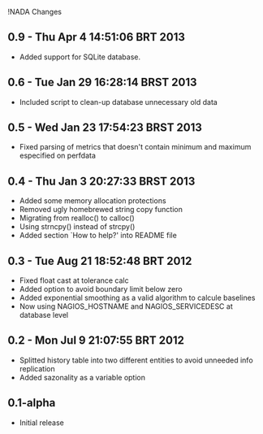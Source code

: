 !NADA Changes

0.9 - Thu Apr  4 14:51:06 BRT 2013
----------------------------------

* Added support for SQLite database.

0.6 - Tue Jan 29 16:28:14 BRST 2013
----------------------------------
* Included script to clean-up database unnecessary old 
  data

0.5 - Wed Jan 23 17:54:23 BRST 2013
----------------------------------
* Fixed parsing of metrics that doesn't contain minimum
  and maximum especified on perfdata

0.4 - Thu Jan  3 20:27:33 BRST 2013
----------------------------------
* Added some memory allocation protections
* Removed ugly homebrewed string copy function
* Migrating from realloc() to calloc()
* Using strncpy() instead of strcpy()
* Added section `How to help?' into README file

0.3 - Tue Aug 21 18:52:48 BRT 2012
----------------------------------
* Fixed float cast at tolerance calc
* Added option to avoid boundary limit below zero
* Added exponential smoothing as a valid algorithm to calcule
  baselines
* Now using NAGIOS_HOSTNAME and NAGIOS_SERVICEDESC at database
  level

0.2 - Mon Jul  9 21:07:55 BRT 2012
----------------------------------
* Splitted history table into two different entities to avoid
  unneeded info replication
* Added sazonality as a variable option

0.1-alpha
---------
* Initial release
